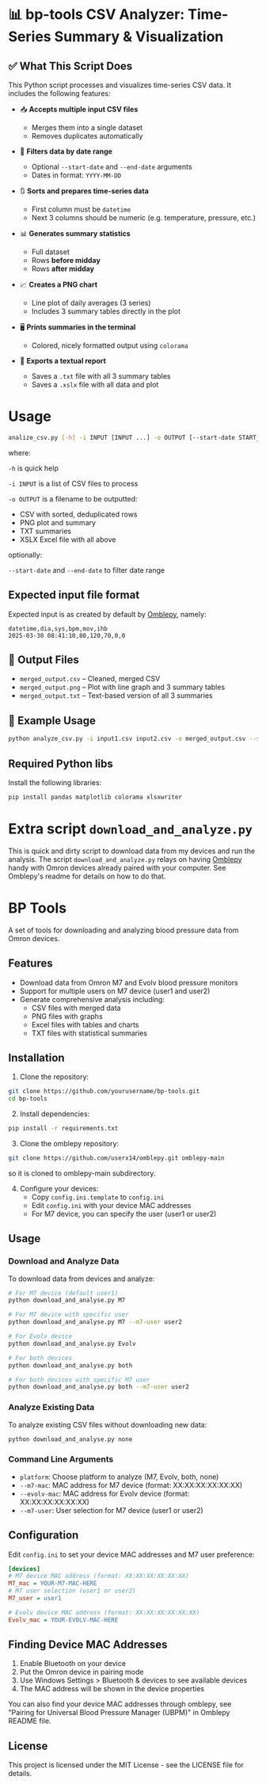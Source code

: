 # 📊  bp-tools CSV Analyzer: Time-Series Summary & Visualization

## ✅ What This Script Does

This Python script processes and visualizes time-series CSV data. It includes the following features:

- 📥 **Accepts multiple input CSV files**
  - Merges them into a single dataset
  - Removes duplicates automatically

- 📅 **Filters data by date range**
  - Optional `--start-date` and `--end-date` arguments
  - Dates in format: `YYYY-MM-DD`

- 🔃 **Sorts and prepares time-series data**
  - First column must be `datetime`
  - Next 3 columns should be numeric (e.g. temperature, pressure, etc.)

- 📊 **Generates summary statistics**
  - Full dataset
  - Rows **before midday**
  - Rows **after midday**

- 📈 **Creates a PNG chart**
  - Line plot of daily averages (3 series)
  - Includes 3 summary tables directly in the plot

- 🖥️ **Prints summaries in the terminal**
  - Colored, nicely formatted output using `colorama`

- 📄 **Exports a textual report**
  - Saves a `.txt` file with all 3 summary tables
  - Saves a `.xslx` file with all data and plot


# Usage
```bash
analize_csv.py [-h] -i INPUT [INPUT ...] -o OUTPUT [--start-date START_DATE] [--end-date END_DATE]
```
where:

`-h` is quick help

`-i INPUT` is a list of CSV files to process

`-o OUTPUT` is a filename to be outputted:
- CSV with sorted, deduplicated rows 
- PNG plot and summary
- TXT summaries
- XSLX Excel file with all above

optionally:

`--start-date` and `--end-date` to filter date range

## Expected input file format
Expected input is as created by default by [Omblepy](https://github.com/userx14/omblepy), namely:
```csv
datetime,dia,sys,bpm,mov,ihb
2025-03-30 08:41:10,80,120,70,0,0
```

## 🧩 Output Files

- `merged_output.csv` – Cleaned, merged CSV
- `merged_output.png` – Plot with line graph and 3 summary tables
- `merged_output.txt` – Text-based version of all 3 summaries


## 🚀 Example Usage

```bash
python analyze_csv.py -i input1.csv input2.csv -o merged_output.csv --start-date 2024-01-01 --end-date 2024-12-31
```

## Required Python libs
Install the following libraries:
```bash
pip install pandas matplotlib colorama xlsxwriter
```

# Extra script `download_and_analyze.py`
This is quick and dirty script to download data from my devices and run the analysis.
The script `download_and_analyze.py` relays on having [Omblepy](https://github.com/userx14/omblepy) handy with Omron devices already paired with your computer. See Omblepy's readme for details on how to do that.

# BP Tools

A set of tools for downloading and analyzing blood pressure data from Omron devices.

## Features

- Download data from Omron M7 and Evolv blood pressure monitors
- Support for multiple users on M7 device (user1 and user2)
- Generate comprehensive analysis including:
  - CSV files with merged data
  - PNG files with graphs
  - Excel files with tables and charts
  - TXT files with statistical summaries

## Installation

1. Clone the repository:
```bash
git clone https://github.com/yourusername/bp-tools.git
cd bp-tools
```

2. Install dependencies:
```bash
pip install -r requirements.txt
```

3. Clone the omblepy repository:
```bash
git clone https://github.com/userx14/omblepy.git omblepy-main
```
so it is cloned to omblepy-main subdirectory.

4. Configure your devices:
   - Copy `config.ini.template` to `config.ini`
   - Edit `config.ini` with your device MAC addresses
   - For M7 device, you can specify the user (user1 or user2)

## Usage

### Download and Analyze Data

To download data from devices and analyze:

```bash
# For M7 device (default user1)
python download_and_analyse.py M7

# For M7 device with specific user
python download_and_analyse.py M7 --m7-user user2

# For Evolv device
python download_and_analyse.py Evolv

# For both devices
python download_and_analyse.py both

# For both devices with specific M7 user
python download_and_analyse.py both --m7-user user2
```

### Analyze Existing Data

To analyze existing CSV files without downloading new data:

```bash
python download_and_analyse.py none
```

### Command Line Arguments

- `platform`: Choose platform to analyze (M7, Evolv, both, none)
- `--m7-mac`: MAC address for M7 device (format: XX:XX:XX:XX:XX:XX)
- `--evolv-mac`: MAC address for Evolv device (format: XX:XX:XX:XX:XX:XX)
- `--m7-user`: User selection for M7 device (user1 or user2)

## Configuration

Edit `config.ini` to set your device MAC addresses and M7 user preference:

```ini
[devices]
# M7 device MAC address (format: XX:XX:XX:XX:XX:XX)
M7_mac = YOUR-M7-MAC-HERE
# M7 user selection (user1 or user2)
M7_user = user1

# Evolv device MAC address (format: XX:XX:XX:XX:XX:XX)
Evolv_mac = YOUR-EVOLV-MAC-HERE
```

## Finding Device MAC Addresses

1. Enable Bluetooth on your device
2. Put the Omron device in pairing mode
3. Use Windows Settings > Bluetooth & devices to see available devices
4. The MAC address will be shown in the device properties

You can also find your device MAC addresses through omblepy, see "Pairing for Universal Blood Pressure Manager (UBPM)" in Omblepy README file.

## License

This project is licensed under the MIT License - see the LICENSE file for details.






